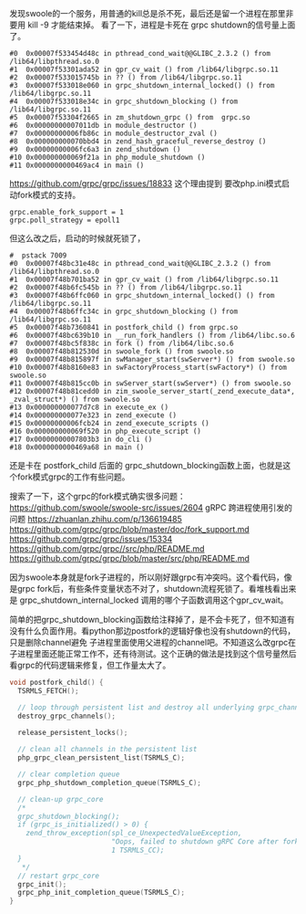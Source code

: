 发现swoole的一个服务，用普通的kill总是杀不死，最后还是留一个进程在那里非要用 kill -9 才能结束掉。
看了一下，进程是卡死在 grpc shutdown的信号量上面了。
```text
#0  0x00007f533454d48c in pthread_cond_wait@@GLIBC_2.3.2 () from /lib64/libpthread.so.0
#1  0x00007f53301ada52 in gpr_cv_wait () from /lib64/libgrpc.so.11
#2  0x00007f533015745b in ?? () from /lib64/libgrpc.so.11
#3  0x00007f533018e060 in grpc_shutdown_internal_locked() () from /lib64/libgrpc.so.11
#4  0x00007f533018e34c in grpc_shutdown_blocking () from /lib64/libgrpc.so.11
#5  0x00007f53304f2665 in zm_shutdown_grpc () from  grpc.so
#6  0x00000000007011db in module_destructor ()
#7  0x00000000006fb86c in module_destructor_zval ()
#8  0x000000000070bbd4 in zend_hash_graceful_reverse_destroy ()
#9  0x00000000006fc6a3 in zend_shutdown ()
#10 0x000000000069f21a in php_module_shutdown ()
#11 0x0000000000469ac4 in main ()
```

https://github.com/grpc/grpc/issues/18833  这个理由提到 要改php.ini模式启动fork模式的支持。
```text
grpc.enable_fork_support = 1
grpc.poll_strategy = epoll1
```

但这么改之后，启动的时候就死锁了，
```text
#  pstack 7009
#0  0x00007f48bc31e48c in pthread_cond_wait@@GLIBC_2.3.2 () from /lib64/libpthread.so.0
#1  0x00007f48b701ba52 in gpr_cv_wait () from /lib64/libgrpc.so.11
#2  0x00007f48b6fc545b in ?? () from /lib64/libgrpc.so.11
#3  0x00007f48b6ffc060 in grpc_shutdown_internal_locked() () from /lib64/libgrpc.so.11
#4  0x00007f48b6ffc34c in grpc_shutdown_blocking () from /lib64/libgrpc.so.11
#5  0x00007f48b7360841 in postfork_child () from grpc.so
#6  0x00007f48bc639b10 in __run_fork_handlers () from /lib64/libc.so.6
#7  0x00007f48bc5f838c in fork () from /lib64/libc.so.6
#8  0x00007f48b812530d in swoole_fork () from swoole.so
#9  0x00007f48b815897f in swManager_start(swServer*) () from swoole.so
#10 0x00007f48b8160e83 in swFactoryProcess_start(swFactory*) () from swoole.so
#11 0x00007f48b815cc0b in swServer_start(swServer*) () from swoole.so
#12 0x00007f48b81cedd0 in zim_swoole_server_start(_zend_execute_data*, _zval_struct*) () from swoole.so
#13 0x000000000077d7c8 in execute_ex ()
#14 0x000000000077e323 in zend_execute ()
#15 0x00000000006fcb24 in zend_execute_scripts ()
#16 0x000000000069f520 in php_execute_script ()
#17 0x00000000007803b3 in do_cli ()
#18 0x0000000000469a68 in main ()
```
还是卡在 postfork_child 后面的 grpc_shutdown_blocking函数上面，也就是这个fork模式grpc的工作有些问题。


搜索了一下，这个grpc的fork模式确实很多问题：
https://github.com/swoole/swoole-src/issues/2604
gRPC 跨进程使用引发的问题 https://zhuanlan.zhihu.com/p/136619485
https://github.com/grpc/grpc/blob/master/doc/fork_support.md
https://github.com/grpc/grpc/issues/15334
https://github.com/grpc/grpc//src/php/README.md
https://github.com/grpc/grpc/blob/master/src/php/README.md

因为swoole本身就是fork子进程的，所以刚好跟grpc有冲突吗。这个看代码，像是grpc fork后，有些条件变量状态不对了，shutdown流程死锁了。看堆栈看出来是 
grpc_shutdown_internal_locked 调用的哪个子函数调用这个gpr_cv_wait。  

简单的把grpc_shutdown_blocking函数给注释掉了，是不会卡死了，但不知道有没有什么负面作用。看python那边postfork的逻辑好像也没有shutdown的代码，只是删除channel避免
子进程里面使用父进程的channel吧。不知道这么改grpc在子进程里面还能正常工作不，还有待测试。这个正确的做法是找到这个信号量然后看grpc的代码逻辑来修复，但工作量太大了。
```c
void postfork_child() {
  TSRMLS_FETCH();

  // loop through persistent list and destroy all underlying grpc_channel objs
  destroy_grpc_channels();

  release_persistent_locks();
  
  // clean all channels in the persistent list
  php_grpc_clean_persistent_list(TSRMLS_C);

  // clear completion queue
  grpc_php_shutdown_completion_queue(TSRMLS_C);

  // clean-up grpc_core
  /*
  grpc_shutdown_blocking();
  if (grpc_is_initialized() > 0) {
    zend_throw_exception(spl_ce_UnexpectedValueException,
                         "Oops, failed to shutdown gRPC Core after fork()",
                         1 TSRMLS_CC);
  }
   */
  // restart grpc_core
  grpc_init();
  grpc_php_init_completion_queue(TSRMLS_C);
}
```


